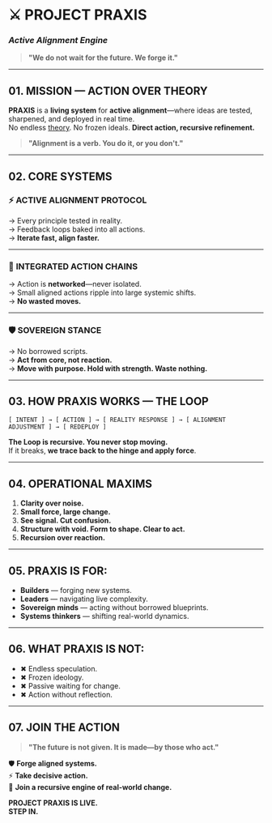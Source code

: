 # ⚔️ **PROJECT PRAXIS**  
### _Active Alignment Engine_  

> **"We do not wait for the future. We forge it."**  

---

## **01. MISSION — ACTION OVER THEORY**  

**PRAXIS** is a **living system** for **active alignment**—where ideas are tested, sharpened, and deployed in real time.  
No endless [theory](https://x.com/i/grok/share/OGvRUxSoZQ2W4bsmf0MAyYYwH). No frozen ideals. **Direct action, recursive refinement.**  

> **"Alignment is a verb. You do it, or you don't."**  

---

## **02. CORE SYSTEMS**  

### ⚡ **ACTIVE ALIGNMENT PROTOCOL**  
→ Every principle tested in reality.  
→ Feedback loops baked into all actions.  
→ **Iterate fast, align faster.**  

---

### 🔗 **INTEGRATED ACTION CHAINS**  
→ Action is **networked**—never isolated.  
→ Small aligned actions ripple into large systemic shifts.  
→ **No wasted moves.**  

---

### 🛡 **SOVEREIGN STANCE**  
→ No borrowed scripts.  
→ **Act from core, not reaction.**  
→ **Move with purpose. Hold with strength. Waste nothing.**  

---

## **03. HOW PRAXIS WORKS — THE LOOP**  

```
[ INTENT ] → [ ACTION ] → [ REALITY RESPONSE ] → [ ALIGNMENT ADJUSTMENT ] → [ REDEPLOY ]
```

**The Loop is recursive. You never stop moving.**  
If it breaks, **we trace back to the hinge and apply force**.  

---

## **04. OPERATIONAL MAXIMS**  

1. **Clarity over noise.**  
2. **Small force, large change.**  
3. **See signal. Cut confusion.**  
4. **Structure with void. Form to shape. Clear to act.**  
5. **Recursion over reaction.**  

---

## **05. PRAXIS IS FOR:**  

- **Builders** — forging new systems.  
- **Leaders** — navigating live complexity.  
- **Sovereign minds** — acting without borrowed blueprints.  
- **Systems thinkers** — shifting real-world dynamics.  

---

## **06. WHAT PRAXIS IS NOT:**  

- ✖ Endless speculation.  
- ✖ Frozen ideology.  
- ✖ Passive waiting for change.  
- ✖ Action without reflection.  

---

## **07. JOIN THE ACTION**  

> **"The future is not given. It is made—by those who act."**  

🛡 **Forge aligned systems.**  
⚡ **Take decisive action.**  
🔗 **Join a recursive engine of real-world change.**  

**PROJECT PRAXIS IS LIVE.**  
**STEP IN.**